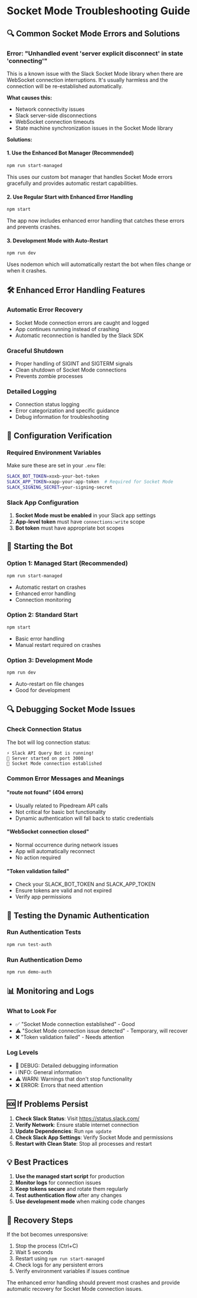 # Socket Mode Troubleshooting Guide

## 🔍 Common Socket Mode Errors and Solutions

### Error: "Unhandled event 'server explicit disconnect' in state 'connecting'"

This is a known issue with the Slack Socket Mode library when there are WebSocket connection interruptions. It's usually harmless and the connection will be re-established automatically.

**What causes this:**
- Network connectivity issues
- Slack server-side disconnections
- WebSocket connection timeouts
- State machine synchronization issues in the Socket Mode library

**Solutions:**

#### 1. Use the Enhanced Bot Manager (Recommended)
```bash
npm run start-managed
```

This uses our custom bot manager that handles Socket Mode errors gracefully and provides automatic restart capabilities.

#### 2. Use Regular Start with Enhanced Error Handling
```bash
npm start
```

The app now includes enhanced error handling that catches these errors and prevents crashes.

#### 3. Development Mode with Auto-Restart
```bash
npm run dev
```

Uses nodemon which will automatically restart the bot when files change or when it crashes.

## 🛠️ Enhanced Error Handling Features

### Automatic Error Recovery
- Socket Mode connection errors are caught and logged
- App continues running instead of crashing
- Automatic reconnection is handled by the Slack SDK

### Graceful Shutdown
- Proper handling of SIGINT and SIGTERM signals
- Clean shutdown of Socket Mode connections
- Prevents zombie processes

### Detailed Logging
- Connection status logging
- Error categorization and specific guidance
- Debug information for troubleshooting

## 🔧 Configuration Verification

### Required Environment Variables
Make sure these are set in your `.env` file:

```bash
SLACK_BOT_TOKEN=xoxb-your-bot-token
SLACK_APP_TOKEN=xapp-your-app-token  # Required for Socket Mode
SLACK_SIGNING_SECRET=your-signing-secret
```

### Slack App Configuration
1. **Socket Mode must be enabled** in your Slack app settings
2. **App-level token** must have `connections:write` scope
3. **Bot token** must have appropriate bot scopes

## 🚀 Starting the Bot

### Option 1: Managed Start (Recommended)
```bash
npm run start-managed
```
- Automatic restart on crashes
- Enhanced error handling
- Connection monitoring

### Option 2: Standard Start
```bash
npm start
```
- Basic error handling
- Manual restart required on crashes

### Option 3: Development Mode
```bash
npm run dev
```
- Auto-restart on file changes
- Good for development

## 🔍 Debugging Socket Mode Issues

### Check Connection Status
The bot will log connection status:
```
⚡️ Slack API Query Bot is running!
🚀 Server started on port 3000
📡 Socket Mode connection established
```

### Common Error Messages and Meanings

#### "route not found" (404 errors)
- Usually related to Pipedream API calls
- Not critical for basic bot functionality
- Dynamic authentication will fall back to static credentials

#### "WebSocket connection closed"
- Normal occurrence during network issues
- App will automatically reconnect
- No action required

#### "Token validation failed"
- Check your SLACK_BOT_TOKEN and SLACK_APP_TOKEN
- Ensure tokens are valid and not expired
- Verify app permissions

## 🧪 Testing the Dynamic Authentication

### Run Authentication Tests
```bash
npm run test-auth
```

### Run Authentication Demo
```bash
npm run demo-auth
```

## 📊 Monitoring and Logs

### What to Look For
- ✅ "Socket Mode connection established" - Good
- ⚠️ "Socket Mode connection issue detected" - Temporary, will recover
- ❌ "Token validation failed" - Needs attention

### Log Levels
- 🔧 DEBUG: Detailed debugging information
- ℹ️ INFO: General information
- ⚠️ WARN: Warnings that don't stop functionality
- ❌ ERROR: Errors that need attention

## 🆘 If Problems Persist

1. **Check Slack Status**: Visit https://status.slack.com/
2. **Verify Network**: Ensure stable internet connection
3. **Update Dependencies**: Run `npm update`
4. **Check Slack App Settings**: Verify Socket Mode and permissions
5. **Restart with Clean State**: Stop all processes and restart

## 💡 Best Practices

1. **Use the managed start script** for production
2. **Monitor logs** for connection issues
3. **Keep tokens secure** and rotate them regularly
4. **Test authentication flow** after any changes
5. **Use development mode** when making code changes

## 🔄 Recovery Steps

If the bot becomes unresponsive:

1. Stop the process (Ctrl+C)
2. Wait 5 seconds
3. Restart using `npm run start-managed`
4. Check logs for any persistent errors
5. Verify environment variables if issues continue

The enhanced error handling should prevent most crashes and provide automatic recovery for Socket Mode connection issues.
